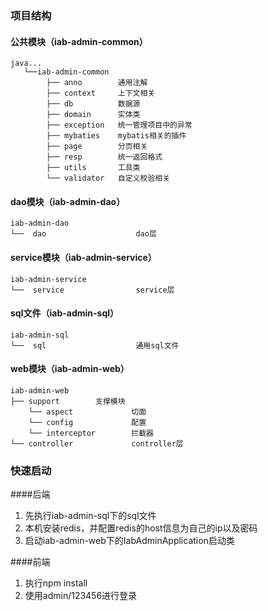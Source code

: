 ### 项目结构
#### 公共模块（iab-admin-common）
```text
java...
   └──iab-admin-common
        ├── anno        通用注解
        ├── context     上下文相关
        ├── db          数据源
        ├── domain      实体类
        ├── exception   统一管理项目中的异常 
        ├── mybaties    mybatis相关的插件
        ├── page        分页相关
        ├── resp        统一返回格式
        ├── utils       工具类
        └── validator   自定义校验相关
```

#### dao模块（iab-admin-dao）
```text
iab-admin-dao
└──  dao                    dao层
```

#### service模块（iab-admin-service）
```text
iab-admin-service
└──  service                service层
```

#### sql文件（iab-admin-sql）
```text
iab-admin-sql
└──  sql                    通用sql文件
```

#### web模块（iab-admin-web）
```text
iab-admin-web
├── support        支撑模块
    └── aspect             切面
    └── config             配置
    └── interceptor        拦截器
└── controller             controller层
```

### 快速启动
####后端
1. 先执行iab-admin-sql下的sql文件
2. 本机安装redis，并配置redis的host信息为自己的ip以及密码
3. 启动iab-admin-web下的IabAdminApplication启动类

####前端
1. 执行npm install
2. 使用admin/123456进行登录